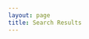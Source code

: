 ```yaml
---
layout: page
title: Search Results
---
```

<!-- List where search results will be rendered -->
<ul id="search-results"></ul>

<script>
  // Template to generate the JSON to search
  window.store = {
    {% for post in site.posts %}
      "{{ post.url | slugify }}": {
        "title": "{{ post.title | xml_escape }}",
        "author": "{{ post.author | xml_escape }}",
        "category": "{{ post.category | xml_escape }}",
        "content": {{ post.content | strip_html | strip_newlines | jsonify }},
        "url": "{{ post.url | xml_escape }}"
      }
      {% unless forloop.last %},{% endunless %}
    {% endfor %}
  };
</script>

<!-- Import lunr.js from unpkg.com -->
<script src="https://unpkg.com/lunr/lunr.js"></script>
<!-- Custom search script which we will create below -->
<script src="/assets/js/search-script.js"></script>
